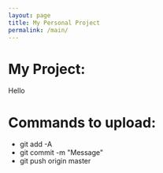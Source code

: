 ```yaml
---
layout: page
title: My Personal Project
permalink: /main/
---
```


# My Project:
Hello

# Commands to upload:
* git add -A
* git commit -m "Message"
* git push origin master
